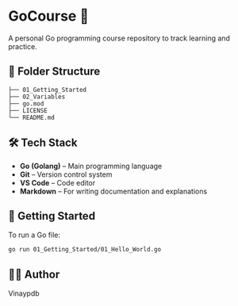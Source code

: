 # GoCourse 🐹

A personal Go programming course repository to track learning and practice.

## 📁 Folder Structure
```
├── 01_Getting_Started
├── 02_Variables
├── go.mod
├── LICENSE
└── README.md

```

## 🛠 Tech Stack

- **Go (Golang)** – Main programming language  
- **Git** – Version control system  
- **VS Code** – Code editor  
- **Markdown** – For writing documentation and explanations  

## 🚀 Getting Started

To run a Go file:

```bash
go run 01_Getting_Started/01_Hello_World.go
```

## 🧑‍💻 Author

Vinaypdb

